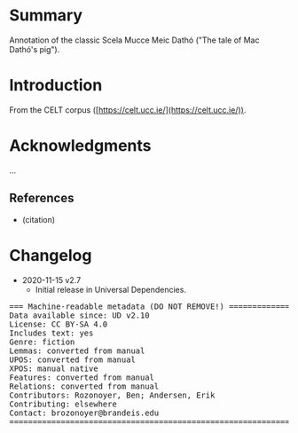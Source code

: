 # Summary

Annotation of the classic Scela Mucce Meic Dathó ("The tale of Mac Dathó's pig").


# Introduction

From the CELT corpus ([https://celt.ucc.ie/](https://celt.ucc.ie/)).


# Acknowledgments

...

## References

* (citation)


# Changelog

* 2020-11-15 v2.7
  * Initial release in Universal Dependencies.


<pre>
=== Machine-readable metadata (DO NOT REMOVE!) ================================
Data available since: UD v2.10
License: CC BY-SA 4.0
Includes text: yes
Genre: fiction
Lemmas: converted from manual
UPOS: converted from manual
XPOS: manual native
Features: converted from manual
Relations: converted from manual
Contributors: Rozonoyer, Ben; Andersen, Erik
Contributing: elsewhere
Contact: brozonoyer@brandeis.edu
===============================================================================
</pre>
